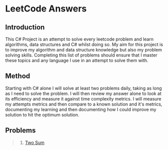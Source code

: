 # LeetCode Answers

## Introduction

This C# Project is an attempt to solve every leetcode problem and learn algorithms, data structures and C# whilst doing so. My aim for this project is to improve my algorithm and data structure knowledge but also my problem solving skills. Completing this list of problems should ensure that I master these topics and any language I use in an attempt to solve them with. 

## Method

Starting with C# alone I will solve at least two problems daily, taking as long as I need to solve the problem. I will then review my answer alone to look at its efficiency and measure it against time complexity metrics. I will measure my attempts metrics and then compare to a known solution and it's metrics, documenting my learning and then documenting how I could improve my solution to hit the optimum solution.

## Problems

> 1. [Two Sum](./Problems/LeetOne/README.md)